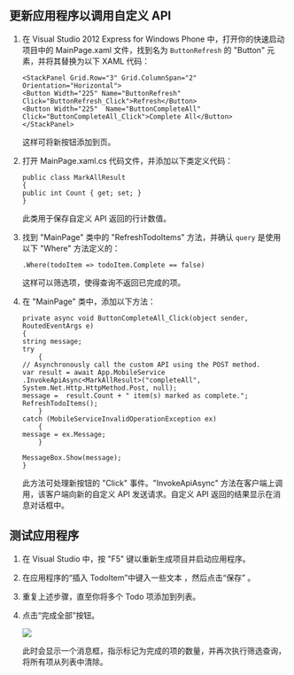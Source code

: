 <a name="update-app"></a>
## 更新应用程序以调用自定义 API

1.  在 Visual Studio 2012 Express for Windows Phone 中，打开你的快速启动项目中的 MainPage.xaml 文件，找到名为 `ButtonRefresh` 的 "Button" 元素，并将其替换为以下 XAML 代码：

        <StackPanel Grid.Row="3" Grid.ColumnSpan="2" Orientation="Horizontal">
        <Button Width="225" Name="ButtonRefresh" 
        Click="ButtonRefresh_Click">Refresh</Button>
        <Button Width="225"  Name="ButtonCompleteAll" 
        Click="ButtonCompleteAll_Click">Complete All</Button>
        </StackPanel>

    这样可将新按钮添加到页。

2.  打开 MainPage.xaml.cs 代码文件，并添加以下类定义代码：

        public class MarkAllResult
        {
        public int Count { get; set; }
        }

    此类用于保存自定义 API 返回的行计数值。

3.  找到 "MainPage" 类中的 "RefreshTodoItems" 方法，并确认 `query` 是使用以下 "Where" 方法定义的：

        .Where(todoItem => todoItem.Complete == false)

    这样可以筛选项，使得查询不返回已完成的项。

4.  在 "MainPage" 类中，添加以下方法：

        private async void ButtonCompleteAll_Click(object sender, RoutedEventArgs e)
        {
        string message;
        try
            {
        // Asynchronously call the custom API using the POST method. 
        var result = await App.MobileService
        .InvokeApiAsync<MarkAllResult>("completeAll", 
        System.Net.Http.HttpMethod.Post, null);
        message =  result.Count + " item(s) marked as complete.";
        RefreshTodoItems();
            }
        catch (MobileServiceInvalidOperationException ex)
            {
        message = ex.Message;                
            }

        MessageBox.Show(message);  
        }

    此方法可处理新按钮的 "Click" 事件。"InvokeApiAsync" 方法在客户端上调用，该客户端向新的自定义 API 发送请求。自定义 API 返回的结果显示在消息对话框中。

<a name="test-app"></a>
## 测试应用程序

1.  在 Visual Studio 中，按 "F5" 键以重新生成项目并启动应用程序。

2.  在应用程序的“插入 TodoItem”中键入一些文本 ，然后点击“保存” 。

3.  重复上述步骤，直至你将多个 Todo 项添加到列表。

4.  点击“完成全部”按钮。 

    ![][0]

    此时会显示一个消息框，指示标记为完成的项的数量，并再次执行筛选查询，将所有项从列表中清除。

  [0]: ./media/mobile-services-windows-phone-call-custom-api/mobile-custom-api-windows-phone-completed.png
